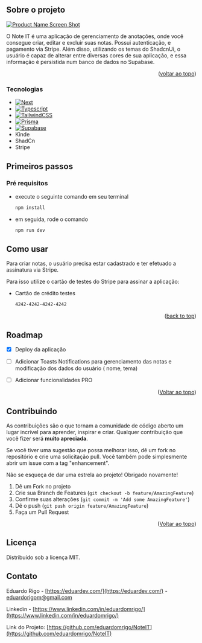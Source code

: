 
<!-- ABOUT THE PROJECT -->
## Sobre o projeto

[![Product Name Screen Shot][product-screenshot]](https://i.ibb.co/qnVDyVb/Captura-de-tela-2024-03-18-195308.png)

O Note IT é uma aplicação de gerenciamento de anotações, onde você consegue criar, editar e excluir suas notas. Possui autenticação, e pagamento via Stripe. Além disso, utilizando os temas do ShadcnUi, o usuário é capaz de alterar entre diversas cores de sua aplicação, e essa informação é persistida num banco de dados no Supabase.

<p align="right">(<a href="#readme-top">voltar ao topo</a>)</p>



### Tecnologias

* [![Next][Next.js]][Next-url]
* [![Typescript][Typescript.js]][Typescript-url]
* [![TailwindCSS][Tailwind.js]][Tailwind-url]
* [![Prisma][Prisma.js]][Prisma-url]
* [![Supabase][Supabase.js]][Supabase-url]
* Kinde
* ShadCn
* Stripe

<!-- GETTING STARTED -->
## Primeiros passos


### Pré requisitos

* execute o seguinte comando em seu terminal
  ```sh
  npm install
  ```
* em seguida, rode o comando
  ```sh
  npm run dev
  ```


<!-- USAGE EXAMPLES -->
## Como usar

Para criar notas, o usuário precisa estar cadastrado e ter efetuado a assinatura via Stripe.

Para isso utilize o cartão de testes do Stripe para assinar a aplicação:
* Cartão de crédito testes
  ```sh
  4242-4242-4242-4242
  ```

<p align="right">(<a href="#readme-top">back to top</a>)</p>



<!-- ROADMAP -->
## Roadmap

- [x] Deploy da aplicação
- [ ] Adicionar Toasts Notifications para gerenciamento das notas e modificação dos dados do usuário ( nome, tema)
- [ ] Adicionar funcionalidades PRO
 

<p align="right">(<a href="#readme-top">Voltar ao topo</a>)</p>



<!-- CONTRIBUTING -->
## Contribuindo

As contribuições são o que tornam a comunidade de código aberto um lugar incrível para aprender, inspirar e criar. Qualquer contribuição que você fizer será **muito apreciada**.

Se você tiver uma sugestão que possa melhorar isso, dê um fork no repositório e crie uma solicitação pull. Você também pode simplesmente abrir um issue com a tag "enhancement".

Não se esqueça de dar uma estrela ao projeto! Obrigado novamente!

1. Dê um Fork no projeto
2. Crie sua Branch de Features (`git checkout -b feature/AmazingFeature`)
3. Confirme suas alterações (`git commit -m 'Add some AmazingFeature'`)
4. Dê o push (`git push origin feature/AmazingFeature`)
5. Faça um Pull Request

<p align="right">(<a href="#readme-top">Voltar ao topo</a>)</p>



<!-- LICENSE -->
## Licença

Distribuído sob a licença MIT.



<!-- CONTACT -->
## Contato

Eduardo Rigo - [https://eduardev.com/](https://eduardev.com/) - eduardorigom@gmail.com

Linkedin - [https://www.linkedin.com/in/eduardomrigo/](https://www.linkedin.com/in/eduardomrigo/)

Link do Projeto: [https://github.com/eduardomrigo/NoteIT](https://github.com/eduardomrigo/NoteIT)


<!-- MARKDOWN LINKS & IMAGES -->
<!-- https://www.markdownguide.org/basic-syntax/#reference-style-links -->
[contributors-shield]: https://img.shields.io/github/contributors/github_username/repo_name.svg?style=for-the-badge
[contributors-url]: https://github.com/github_username/repo_name/graphs/contributors
[forks-shield]: https://img.shields.io/github/forks/github_username/repo_name.svg?style=for-the-badge
[forks-url]: https://github.com/github_username/repo_name/network/members
[stars-shield]: https://img.shields.io/github/stars/github_username/repo_name.svg?style=for-the-badge
[stars-url]: https://github.com/github_username/repo_name/stargazers
[issues-shield]: https://img.shields.io/github/issues/github_username/repo_name.svg?style=for-the-badge
[issues-url]: https://github.com/github_username/repo_name/issues
[license-shield]: https://img.shields.io/github/license/github_username/repo_name.svg?style=for-the-badge
[license-url]: https://github.com/github_username/repo_name/blob/master/LICENSE.txt
[linkedin-shield]: https://img.shields.io/badge/-LinkedIn-black.svg?style=for-the-badge&logo=linkedin&colorB=555
[linkedin-url]: https://linkedin.com/in/linkedin_username
[product-screenshot]: https://i.ibb.co/qnVDyVb/Captura-de-tela-2024-03-18-195308.png
[Next.js]: https://img.shields.io/badge/Next-black?style=for-the-badge&logo=next.js&logoColor=white
[Next-url]: https://nextjs.org/
[React.js]: https://img.shields.io/badge/React-20232A?style=for-the-badge&logo=react&logoColor=61DAFB
[React-url]: https://reactjs.org/
[Typescript.js]: https://img.shields.io/badge/typescript-%23007ACC.svg?style=for-the-badge&logo=typescript&logoColor=white
[Typescript-url]: https://www.typescriptlang.org/
[Tailwind.js]: https://img.shields.io/badge/tailwindcss-%2338B2AC.svg?style=for-the-badge&logo=tailwind-css&logoColor=white
[Tailwind-url]: https://tailwindcss.com/
[Supabase.js]: https://img.shields.io/badge/Supabase-3ECF8E?style=for-the-badge&logo=supabase&logoColor=white
[Supabase-url]: https://supabase.com/
[Laravel.com]: https://img.shields.io/badge/Laravel-FF2D20?style=for-the-badge&logo=laravel&logoColor=white
[Laravel-url]: https://laravel.com
[Bootstrap.com]: https://img.shields.io/badge/Bootstrap-563D7C?style=for-the-badge&logo=bootstrap&logoColor=white
[Bootstrap-url]: https://getbootstrap.com
[Prisma.js]: https://img.shields.io/badge/Prisma-3982CE?style=for-the-badge&logo=Prisma&logoColor=white
[Prisma-url]: https://www.prisma.io/ 
